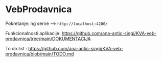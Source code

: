 # VebProdavnica  

Pokretanje: ng serve  --> `http://localhost:4200/`  

Funkcionalnosti aplikacije: https://github.com/ana-antic-singi/KVA-veb-prodavnica/tree/main/DOKUMENTACIJA

To do list : https://github.com/ana-antic-singi/KVA-veb-prodavnica/blob/main/TODO.md